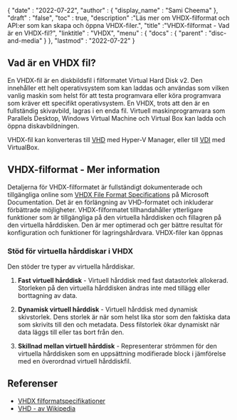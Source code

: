 {
  "date" : "2022-07-22",
  "author" : {
    "display_name" : "Sami Cheema"
},
  "draft" : "false",
   "toc" : true,
  "description" :"Läs mer om VHDX-filformat och API:er som kan skapa och öppna VHDX-filer.",
  "title" :"VHDX-filformat - Vad är en VHDX-fil?",
  "linktitle" : "VHDX",
  "menu" : {
    "docs" : {
      "parent" : "disc-and-media"
}
},
  "lastmod" : "2022-07-22"
}

## Vad är en VHDX fil?

En VHDX-fil är en diskbildsfil i filformatet Virtual Hard Disk v2. Den innehåller ett helt operativsystem som kan laddas och användas som vilken vanlig maskin som helst för att testa programvara eller köra programvara som kräver ett specifikt operativsystem. En VHDX, trots att den är en fullständig skivavbild, lagras i en enda fil. Virtuell maskinprogramvara som Parallels Desktop, Windows Virtual Machine och Virtual Box kan ladda och öppna diskavbildningen.

VHDX-fil kan konverteras till [VHD](/sv/disc-and-media/vhd/) med Hyper-V Manager, eller till [VDI](/sv/disc-and-media/vdi/) med VirtualBox.

## VHDX-filformat - Mer information

Detaljerna för VHDX-filformatet är fullständigt dokumenterade och tillgängliga online som [VHDX File Format Specifications](https://learn.microsoft.com/en-us/openspecs/windows_protocols/ms-vhdx/83e061f8-f6e2-4de1-91bd-5d518a43d477 ) på Microsoft Documentation. Det är en förlängning av VHD-formatet och inkluderar förbättrade möjligheter. VHDX-filformatet tillhandahåller ytterligare funktioner som är tillgängliga på den virtuella hårddisken och fillagren på den virtuella hårddisken. Den är mer optimerad och ger bättre resultat för konfiguration och funktioner för lagringshårdvara. VHDX-filer kan öppnas

### Stöd för virtuella hårddiskar i VHDX

Den stöder tre typer av virtuella hårddiskar.

1. **Fast virtuell hårddisk** - Virtuell hårddisk med fast datastorlek allokerad. Storleken på den virtuella hårddisken ändras inte med tillägg eller borttagning av data.

1. **Dynamisk virtuell hårddisk** - Virtuell hårddisk med dynamisk skivstorlek. Dens storlek är när som helst lika stor som den faktiska data som skrivits till den och metadata. Dess filstorlek ökar dynamiskt när data läggs till eller tas bort från den.

1. **Skillnad mellan virtuell hårddisk** - Representerar strömmen för den virtuella hårddisken som en uppsättning modifierade block i jämförelse med en överordnad virtuell hårddiskfil.

## Referenser

* [VHDX filformatspecifikationer](https://learn.microsoft.com/en-us/openspecs/windows_protocols/ms-vhdx/83e061f8-f6e2-4de1-91bd-5d518a43d477)
* [VHD - av Wikipedia](https://en.wikipedia.org/wiki/VHD_(file_format))

